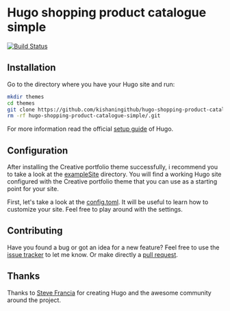# Hugo shopping product catalogue simple

[![Build Status](https://travis-ci.org/kishaningithub/hugo-shopping-product-catalogue-simple.svg?branch=master)](https://travis-ci.org/kishaningithub/hugo-shopping-product-catalogue-simple)

## Installation

Go to the directory where you have your Hugo site and run:

```bash
mkdir themes
cd themes
git clone https://github.com/kishaningithub/hugo-shopping-product-catalogue-simple.git
rm -rf hugo-shopping-product-catalogue-simple/.git
```

For more information read the official [setup guide](https://gohugo.io/overview/installing/) of Hugo.

## Configuration

After installing the Creative portfolio theme successfully, i recommend you to take a look at the [exampleSite](https://github.com/kishaningithub/hugo-shopping-product-catalogue-simple/tree/master/exampleSite) directory. You will find a working Hugo site configured with the Creative portfolio theme that you can use as a starting point for your site.

First, let's take a look at the [config.toml](https://github.com/kishaningithub/hugo-shopping-product-catalogue-simple/tree/master/exampleSite/config.toml). It will be useful to learn how to customize your site. Feel free to play around with the settings.

## Contributing

Have you found a bug or got an idea for a new feature? Feel free to use the [issue tracker](https://github.com/kishaningithub/hugo-shopping-product-catalogue-simple/issues) to let me know. Or make directly a [pull request](https://github.com/kishaningithub/hugo-shopping-product-catalogue-simple/pulls).

## Thanks

Thanks to [Steve Francia](https://github.com/spf13) for creating Hugo and the awesome community around the project.